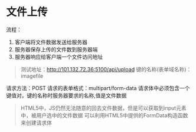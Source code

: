 # 文件上传

流程：

1. 客户端将文件数据发送给服务器
2. 服务器保存上传的文件数到服务器端
3. 服务器响应给客户端一个文件访问地址




> 测试地址：http://101.132.72.36:5100/api/upload
> 键的名称(表单域名称)：imagefile


请求方法：POST
请求的表单格式：multipart/form-data
请求体中必须包含一个键值对，键的名称时服务器要求的名称,值是文件数据

> HTML5中，JS仍然无法随意的回去文件数据，但是可以获取到input元素中，被用户选中的文件数据
> 可以利用HTML5中提供的FormData构造函数来创建请求体